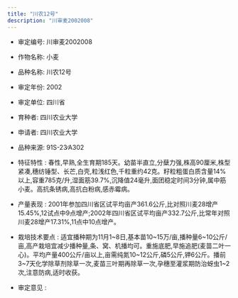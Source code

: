 ```yaml
---
title: "川农12号"
description: "川审麦2002008"
---
```

* 审定编号:  川审麦2002008

*  作物名称:  小麦

*  品种名称:  川农12号

*  审定年份:  2002

*  审定单位:  四川省

* 育种者:  四川农业大学

*  申请者:  四川农业大学

*  品种来源:  91S-23∕A302

*  特征特性 : 
春性,早熟,全生育期185天。幼苗半直立,分蘖力强,株高90厘米,株型紧凑,穗纺锤型、长芒,白壳,粒浅红色,千粒重约42克。籽粒粗蛋白质含量14%以上,容重785克/升,湿面筋39.7%,沉降值24毫升,面团稳定时间3分钟,属中筋小麦。高抗条锈病,高抗白粉病,感赤霉病。
 
*  产量表现 : 
2001年参加四川省区试平均亩产361.6公斤,比对照川麦28增产15.45%,12试点中9点增产;2002年四川省区试平均亩产332.7公斤,比常年对照川麦28增产17.31%,11点中10点增产。

*  栽培技术要点 : 
适宜播种期为11月1~8日,基本苗10~15万/亩,播种量6~10公斤/亩,高产栽培宜减少播种量,条、窝、机播均可。重施底肥,早施追肥(麦苗二叶一心)。平均产量400公斤/亩以上,亩需纯氮10~12公斤,磷5公斤,钾6公斤。播前3~7天化学除草剂除草一次,麦苗三叶期再除草一次,孕穗至灌浆期防治蚜虫1~2次,注意防病,适时收获。

*  审定意见 : 

